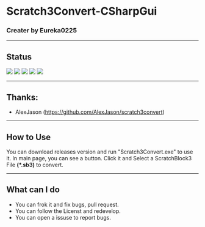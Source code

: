 # Scratch3Convert-CSharpGui
### Creater by Eureka0225

------------

## Status

![](https://img.shields.io/github/stars/Eureka0225/Scratch3Convert-CSharpGui.svg) ![](https://img.shields.io/github/forks/Eureka0225/Scratch3Convert-CSharpGui.svg) ![](https://img.shields.io/github/tag/Eureka0225/Scratch3Convert-CSharpGui.svg) ![](https://img.shields.io/github/release/Eureka0225/Scratch3Convert-CSharpGui.svg) ![](https://img.shields.io/github/issues/Eureka0225/Scratch3Convert-CSharpGui.svg)

------------


## Thanks:
-  AlexJason (https://github.com/AlexJason/scratch3convert)

------------

## How to Use 
You can download releases version and run "Scratch3Convert.exe" to use it.
In main page, you can see a button. Click it and Select a ScratchBlock3 File **(*.sb3)** to convert.

------------

## What can I do
- You can frok it and fix bugs, pull request.
- You can follow the Licenst and redevelop.
- You can open a issuse to report bugs.




